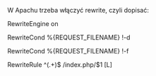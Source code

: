 W Apachu trzeba włączyć rewrite, czyli dopisać:

RewriteEngine on

RewriteCond %{REQUEST_FILENAME} !-d

RewriteCond %{REQUEST_FILENAME} !-f

RewriteRule ^(.+)$ /index.php/$1 [L] 